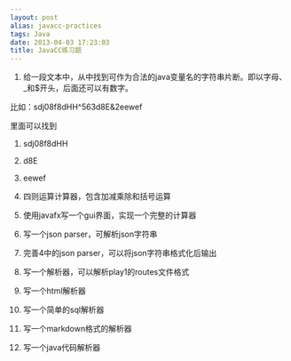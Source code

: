 ```yaml
---
layout: post
alias: javacc-practices
tags: Java
date: 2013-04-03 17:23:03
title: JavaCC练习题
---
```


1. 给一段文本中，从中找到可作为合法的java变量名的字符串片断。即以字母、_和$开头，后面还可以有数字。

比如：sdj08f8dHH^563d8E&2eewef

里面可以找到

1.  sdj08f8dHH
2.  d8E
3.  eewef

2. 四则运算计算器，包含加减乘除和括号运算

3. 使用javafx写一个gui界面，实现一个完整的计算器

4. 写一个json parser，可解析json字符串

5. 完善4中的json parser，可以将json字符串格式化后输出

6. 写一个解析器，可以解析play1的routes文件格式

7. 写一个html解析器

8. 写一个简单的sql解析器

9. 写一个markdown格式的解析器

10. 写一个java代码解析器

